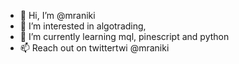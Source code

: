 - 👋 Hi, I’m @mraniki
- 👀 I’m interested in algotrading, 
- 🌱 I’m currently learning mql, pinescript and python
- 📫 Reach out on twittertwi @mraniki

<!---
mraniki/mraniki is a ✨ special ✨ repository because its `README.md` (this file) appears on your GitHub profile.
You can click the Preview link to take a look at your changes.
--->
